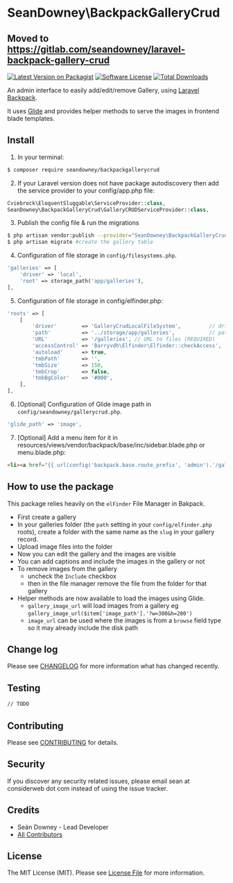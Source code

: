 # SeanDowney\BackpackGalleryCrud


## Moved to https://gitlab.com/seandowney/laravel-backpack-gallery-crud





[![Latest Version on Packagist][ico-version]](link-packagist)
[![Software License][ico-license]](LICENSE.md)
[![Total Downloads][ico-downloads]][link-downloads]

An admin interface to easily add/edit/remove Gallery, using [Laravel Backpack](laravelbackpack.com).

It uses [Glide](http://glide.thephpleague.com/) and provides helper methods to serve the images in frontend blade templates.

## Install

1) In your terminal:

``` bash
$ composer require seandowney/backpackgallerycrud
```

2) If your Laravel version does not have package autodiscovery then add the service provider to your config/app.php file:
```php
Cviebrock\EloquentSluggable\ServiceProvider::class,
SeanDowney\BackpackGalleryCrud\GalleryCRUDServiceProvider::class,
```

3) Publish the config file & run the migrations
```bash
$ php artisan vendor:publish --provider="SeanDowney\BackpackGalleryCrud\GalleryCRUDServiceProvider" #publish config, view  and migration files
$ php artisan migrate #create the gallery table
```

4) Configuration of file storage in `config/filesystems.php`.

```php
'galleries' => [
    'driver' => 'local',
    'root' => storage_path('app/galleries'),
],
```

5) Configuration of file storage in config/elfinder.php:

```php
'roots' => [
    [
        'driver'        => 'GalleryCrudLocalFileSystem',         // driver for accessing file system (REQUIRED)
        'path'          => '../storage/app/galleries',           // path to files - relative to `public` (REQUIRED)
        'URL'           => '/galleries', // URL to files (REQUIRED)
        'accessControl' => 'Barryvdh\Elfinder\Elfinder::checkAccess',
        'autoload'      => true,
        'tmbPath'       => '',
        'tmbSize'       => 150,
        'tmbCrop'       => false,
        'tmbBgColor'    => '#000',
    ],
],
```

6) [Optional] Configuration of Glide image path in `config/seandowney/gallerycrud.php`.

```php
'glide_path' => 'image',
```

7) [Optional] Add a menu item for it in resources/views/vendor/backpack/base/inc/sidebar.blade.php or menu.blade.php:

```html
<li><a href="{{ url(config('backpack.base.route_prefix', 'admin').'/gallery') }}"><i class="fa fa-picture-o"></i> <span>Gallery</span></a></li>
```

## How to use the package
This package relies heavily on the `elFinder` File Manager in Bakpack.

* First create a gallery
* In your galleries folder (the `path` setting in your `config/elfinder.php` roots), create a folder with the same name as the `slug` in your gallery record.
* Upload image files into the folder
* Now you can edit the gallery and the images are visible
* You can add captions and include the images in the gallery or not
* To remove images from the gallery
  * uncheck the `Include` checkbox
  * then in the file manager remove the file from the folder for that gallery
* Helper methods are now available to load the images using Glide.
  * `gallery_image_url` will load images from a gallery eg `gallery_image_url($item['image_path'].'?w=300&h=200')`
  * `image_url` can be used where the images is from a `browse` field type so it may already include the disk path

## Change log

Please see [CHANGELOG](CHANGELOG.md) for more information what has changed recently.


## Testing

``` bash
// TODO
```

## Contributing

Please see [CONTRIBUTING](CONTRIBUTING.md) for details.

## Security

If you discover any security related issues, please email sean at considerweb dot com instead of using the issue tracker.

## Credits

- Seán Downey - Lead Developer
- [All Contributors][link-contributors]

## License

The MIT License (MIT). Please see [License File](LICENSE.md) for more information.

[ico-version]: https://img.shields.io/packagist/v/seandowney/backpackgallerycrud.svg?style=flat-square
[ico-license]: https://img.shields.io/badge/license-MIT-brightgreen.svg?style=flat-square
[ico-downloads]: https://img.shields.io/packagist/dt/seandowney/backpackgallerycrud.svg?style=flat-square

[link-packagist]: https://packagist.org/packages/seandowney/backpackgallerycrud
[link-downloads]: https://packagist.org/packages/seandowney/backpackgallerycrud
[link-contributors]: ../../contributors
